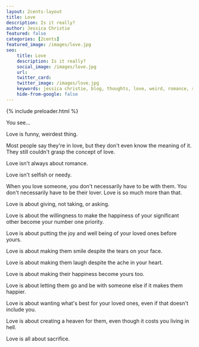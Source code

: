 ```yaml
---
layout: 2cents-layout
title: Love
description: Is it really?
author: Jessica Christie
featured: false
categories: [2cents]
featured_image: /images/love.jpg
seo:
    title: Love
    description: Is it really?
    social_image: /images/love.jpg
    url:
    twitter_card:
    twitter_image: /images/love.jpg
    keywords: jessica christie, blog, thoughts, love, weird, romance, sacrifice, selfish, needy, giving, happiness, priority, joy, smile, tears, laugh, heart, letting go, living in hell, heaven
    hide-from-google: false
---
```


{% include preloader.html %}

You see...

Love is funny, weirdest thing.

Most people say they're in love, but they don't even know the meaning of it. They still couldn't grasp the concept of love.

Love isn't always about romance.

Love isn't selfish or needy.

When you love someone, you don't necessarily have to be with them. You don't necessarily have to be their lover. Love is so much more than that.

Love is about giving, not taking, or asking.

Love is about the willingness to make the happiness of your significant other become your number one priority.

Love is about putting the joy and well being of your loved ones before yours.

Love is about making them smile despite the tears on your face.

Love is about making them laugh despite the ache in your heart.

Love is about making their happiness become yours too.

Love is about letting them go and be with someone else if it makes them happier.

Love is about wanting what's best for your loved ones, even if that doesn't include you.

Love is about creating a heaven for them, even though it costs you living in hell.

Love is all about sacrifice.

&nbsp;

&nbsp;

&nbsp;
